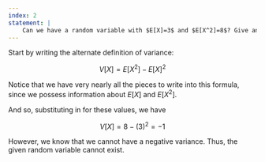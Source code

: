 ```yaml
---
index: 2
statement: |
    Can we have a random variable with $E[X]=3$ and $E[X^2]=8$? Give an example or prove that it is impossible.
---
```

Start by writing the alternate definition of variance: 

$$
  V[X] = E[X^2] - E[X]^2
$$

Notice that we have very nearly all the pieces to write into this formula, since we possess information about $E[X]$ and $E[X^2]$. 

And so, substituting in for these values, we have 

$$
  V[X] = 8 - (3)^2 = -1
$$

However, we know that we cannot have a negative variance. Thus, the given random variable cannot exist.
